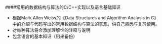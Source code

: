 ####常用的数据结构与算法的C/C++实现以及语言基础知识
* 根据Mark Allen Weiss的《Data Structures and Algorithm Analysis in C》中的介绍与代码写出的常用数据结构与算法的实现，供自己熟悉与复习使用。
* 对每种算法将会添加理解性的注释与说明
* 包含语言的基本知识（用来备份）
